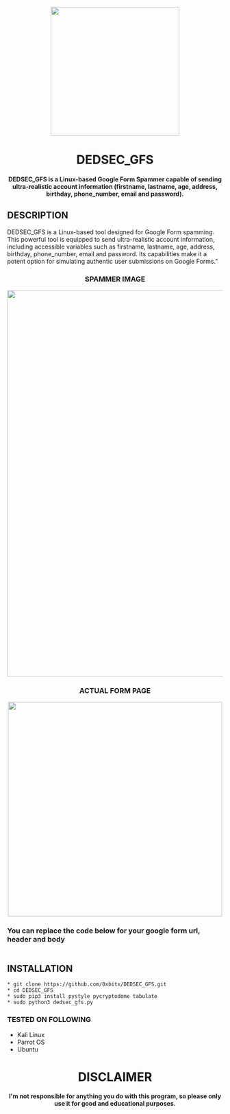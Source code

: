 
<p align="center">
<img src="https://cdn-icons-png.flaticon.com/512/2875/2875337.png", width="300", height="300">
</p>
<h1 align="center"> DEDSEC_GFS</h1>
<h4 align="center">DEDSEC_GFS is a Linux-based Google Form Spammer capable of sending ultra-realistic account information (firstname, lastname, age, address, birthday, phone_number, email and password).</h4>

## DESCRIPTION

DEDSEC_GFS is a Linux-based tool designed for Google Form spamming. This powerful tool is equipped to send ultra-realistic account information, including accessible variables such as firstname, lastname, age, address, birthday, phone_number, email and password. Its capabilities make it a potent option for simulating authentic user submissions on Google Forms."

<h3 align="center"> SPAMMER IMAGE</h3>
<p align="center">
<img src="https://i.imgur.com/5sPcA6e.png", width="900", height="900">
</p>

<h3 align="center"> ACTUAL FORM PAGE</h3>
<p align="center">
<img src="https://i.imgur.com/4yyODIh.png", width="500", height="500">
</p>

### You can replace the code below for your google form url, header and body
```python

```
## INSTALLATION 
    * git clone https://github.com/0xbitx/DEDSEC_GFS.git
    * cd DEDSEC_GFS
    * sudo pip3 install pystyle pycryptodome tabulate
    * sudo python3 dedsec_gfs.py

### TESTED ON FOLLOWING
* Kali Linux 
* Parrot OS 
* Ubuntu
  
<h1 align="center"> DISCLAIMER </h1>

<h4 align="center">I'm not responsible for anything you do with this program, so please only use it for good and educational purposes. </h4>
